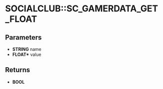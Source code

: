 # SOCIALCLUB::SC_GAMERDATA_GET_FLOAT

## Parameters
* **STRING** name
* **FLOAT\*** value

## Returns
* **BOOL**